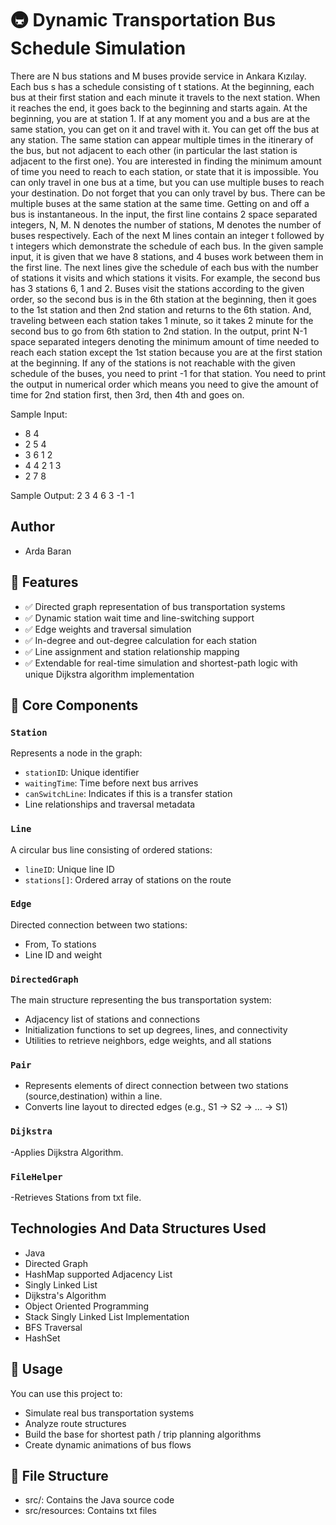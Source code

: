 # 🚇 Dynamic Transportation Bus Schedule Simulation

There are N bus stations and M buses provide service in Ankara Kızılay. Each bus s has a schedule consisting of t stations. At the beginning, each bus at their first station and each minute it travels to the next station. When it reaches the end, it goes back to the beginning and starts again. At the beginning, you are at station 1. If at any moment you and a bus are at the same station, you can get on it and travel with it. You can get off the bus at any station. The same station can appear multiple times in the itinerary of the bus, but not adjacent to each other (in particular the last station is adjacent to the first one). You are interested in finding the minimum amount of time you need to reach to each station, or state that it is impossible.
You can only travel in one bus at a time, but you can use multiple buses to reach your destination. Do not forget that you can only travel by bus. There can be multiple buses at the same station at the same time. Getting on and off a bus is instantaneous.
In the input, the first line contains 2 space separated integers, N, M. N denotes the number of stations, M denotes the number of buses respectively. Each of the next M lines contain an integer t followed by t integers which demonstrate the schedule of each bus.
In the given sample input, it is given that we have 8 stations, and 4 buses work between them in the first line. The next lines give the schedule of each bus with the number of stations it visits and which stations it visits. For example, the second bus has 3 stations 6, 1 and 2. Buses visit the stations according to the given order, so the second bus is in the 6th station at the beginning, then it goes to the 1st station and then 2nd station and returns to the 6th station. And, traveling between each station takes 1 minute, so it takes 2 minute for the second bus to go from 6th station to 2nd station.
In the output, print N-1 space separated integers denoting the minimum amount of time needed to reach each station except the 1st station because you are at the first station at the beginning. If any of the stations is not reachable with the given schedule of the buses, you need to print -1 for that station. You need to print the output in numerical order which means you need to give the amount of time for 2nd station first, then 3rd, then 4th and goes on.

Sample Input:
- 8 4
- 2 5 4
- 3 6 1 2
- 4 4 2 1 3
- 2 7 8

Sample Output:
2 3 4 6 3 -1 -1

## Author

- Arda Baran

## 🔧 Features
- ✅ Directed graph representation of bus transportation systems
- ✅ Dynamic station wait time and line-switching support
- ✅ Edge weights and traversal simulation
- ✅ In-degree and out-degree calculation for each station
- ✅ Line assignment and station relationship mapping
- ✅ Extendable for real-time simulation and shortest-path logic with unique Dijkstra algorithm implementation

## 🧱 Core Components

### `Station`
Represents a node in the graph:
- `stationID`: Unique identifier
- `waitingTime`: Time before next bus arrives
- `canSwitchLine`: Indicates if this is a transfer station
- Line relationships and traversal metadata

### `Line`
A circular bus line consisting of ordered stations:
- `lineID`: Unique line ID
- `stations[]`: Ordered array of stations on the route


### `Edge`
Directed connection between two stations:
- From, To stations
- Line ID and weight

### `DirectedGraph`
The main structure representing the bus transportation system:
- Adjacency list of stations and connections
- Initialization functions to set up degrees, lines, and connectivity
- Utilities to retrieve neighbors, edge weights, and all stations

### `Pair`
- Represents elements of direct connection between two stations (source,destination) within a line.
- Converts line layout to directed edges (e.g., S1 → S2 → ... → S1)

### `Dijkstra`
-Applies Dijkstra Algorithm.

### `FileHelper`
-Retrieves Stations from txt file.

## Technologies And Data Structures Used
- Java
- Directed Graph 
- HashMap supported Adjacency List
- Singly Linked List
- Dijkstra's Algorithm
- Object Oriented Programming
- Stack Singly Linked List Implementation
- BFS Traversal
- HashSet


## 🚀 Usage

You can use this project to:
- Simulate real bus transportation systems
- Analyze route structures
- Build the base for shortest path / trip planning algorithms
- Create dynamic animations of bus flows

## 📁 File Structure 
- src/: Contains the Java source code
- src/resources: Contains txt files
